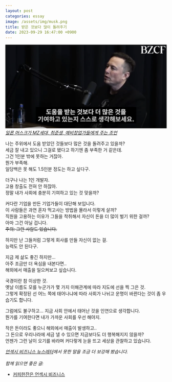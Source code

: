 ```yaml
---
layout: post
categories: essay
image: /assets/img/musk.png
title: 받은 것보다 많이 돌려주기
date: 2023-09-29 16:47:00 +0900
---
```


![일론 머스크가 MZ세대, 취준생, 예비창업가들에게 주는 조언](/assets/img/musk.png)  
*[일론 머스크가 MZ세대, 취준생, 예비창업가들에게 주는 조언](https://www.youtube.com/watch?v=x1ApkMYIY7U)*

나는 주위에서 도움 받았던 것들보다 많은 것을 돌려주고 있을까?  
세금 잘 내고 있으니 그걸로 됐다고 하기엔 좀 부족한 거 같은데.    
그건 1인분 밖에 못하는 거잖아.  
뭔가 부족해.  
일당백은 못 해도 1.5인분 정도는 하고 싶다구.

더구나 나는 1인 개발자.  
고용 창출도 전혀 안 하잖아.  
정말 내가 사회에 충분히 기여하고 있는 것 맞을까?

커다란 기업을 만든 기업가들이 대단해 보입니다.  
이 사람들은 과연 혼자 먹고사는 방법을 몰라서 이렇게 살까?  
직원을 고용하는 이유가 그들을 착취해서 자신이 돈을 더 많이 벌기 위한 걸까?  
아마 그건 아닐 겁니다.  
~~주의: 그런 사람도 있습니다.~~

하지만 난 그들처럼 그렇게 회사를 만들 자신이 없는 걸.  
능력도 안 된다구.

지금 제 삶도 좋긴 하지만…  
아주 조금만 더 욕심을 내본다면..  
해외에서 매출을 일으켜보고 싶습니다.

국경이란 참 이상한 것.  
옛날 이름도 모를 누군가가 몇 가지 이해관계에 따라 지도에 선을 찍 그은 것.  
그렇게 확정된 선 어느 쪽에 태어나냐에 따라 사회가 나뉘고 운명이 바뀐다는 것이 좀 우습기도 합니다.

그럼에도 불구하고… 지금 사회 안에서 태어난 것을 인연으로 생각합니다.  
뭔가를 기여한다면 내가 가까운 사회를 우선 해야지.

작은 돈이라도 좋으니 해외에서 매출이 발생하고..  
그 돈으로 우리나라에 세금 낼 수 있으면 지금보다도 더 행복해지지 않을까?  
언젠가 그런 날이 오기를 바라며 커다랗게 눈을 뜨고 세상을 관찰하고 있습니다.

*[언섹시 비즈니스 뉴스레터](https://maily.so/unsexybusinesskr/posts/227a55c8)에서 못한 말을 조금 더 보강해 봤습니다.*
<br>
<br>
*함께 읽으면 좋은 글:*
* [커피한잔은 언섹시 비즈니스](https://jeho.page/essay/2023/09/27/unsexy-business.html)